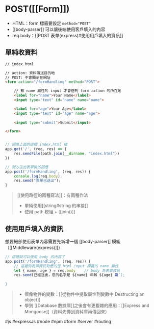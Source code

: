 # POST([[Form]])
- HTML：form 標籤要設定 `method="POST"`
- [[body-parser]] 可以讓後端使用客戶填入的內容
- req.body：[[POST 表單(express)#使用用戶填入的資訊]]

## 單純收資料
```html
// index.html

// action: 資料傳送目的地
// POST: 不會顯示在網址
<form action="/formHandling" method="POST">

	// 有 name 屬性的 input 才會送到 form action 的所在地
	<label for="name">Your Name</label>
	<input type="text" id="name" name="name">

	<label for="age">Your Age</label>
	<input type="text" id="age" name="age">
	
	<input type="submit">Submit</input>

</form>
```

```js

// 回應上面的這個 index.html 檔
app.get('/', (req, res) => {
	res.sendFile(path.join(__dirname, "index.html"))
})

// 對方送出表單後的回應
app.post('/formHandling', (req, res)) {
	console.log(req.body);
	res.send("表單已送出");
}
```

>[[使用路徑的兩種寫法]]：有兩種作法
>- 單純使用[[string#string 的串接]]
>- 使用 path 模組 + [[join()]]

## 使用用戶填入的資訊
想要細部使用表單內容需要先新增一個 [[body-parser]] 模組（[[Middleware(express)]]）

```js
// 這裡就可以使用 body 的內容了
app.post('/formHandling', (req, res)) {
	// 這裡的表單資訊對應的是 html input 標籤的 name 屬性
	let { name, age } = req.body	// body 為表單資訊
	res.send(已經送出，您的名字是 ${name} 年齡 ${age} 歲`);
	
}
```
> - 很像物件的變數：[[從物件中提取屬性到變數中 Destructing an object]]
> - 學到 [[Database 數據庫]]之後會有更複雜的應用：[[Express and Mongoose]]（資料先傳到資料庫再傳回來）
> 


#js #expressJs #node #npm #form #server #routing